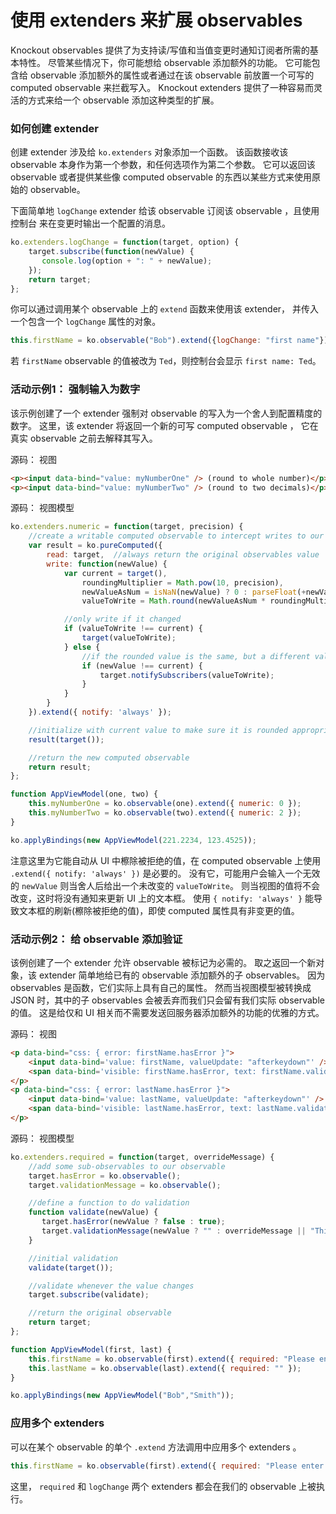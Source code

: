 # 使用 extenders 来扩展 observables

Knockout observables 提供了为支持读/写值和当值变更时通知订阅者所需的基本特性。
尽管某些情况下，你可能想给 observable 添加额外的功能。
它可能包含给 observable 添加额外的属性或者通过在该 observable 前放置一个可写的 computed observable
来拦截写入。 Knockout extenders 提供了一种容易而灵活的方式来给一个 observable 添加这种类型的扩展。

### 如何创建 extender

创建 extender 涉及给 `ko.extenders` 对象添加一个函数。
该函数接收该 observable 本身作为第一个参数，和任何选项作为第二个参数。
它可以返回该 observable 或者提供某些像 computed observable 的东西以某些方式来使用原始的 observable。

下面简单地 `logChange` extender 给该 observable 订阅该 observable ，且使用控制台
来在变更时输出一个配置的消息。

```javascript
ko.extenders.logChange = function(target, option) {
    target.subscribe(function(newValue) {
       console.log(option + ": " + newValue);
    });
    return target;
};
```

你可以通过调用某个 observable 上的 `extend` 函数来使用该 extender，
并传入一个包含一个 `logChange` 属性的对象。

```javascript
this.firstName = ko.observable("Bob").extend({logChange: "first name"});
```

若 `firstName` observable 的值被改为 `Ted`，则控制台会显示 `first name: Ted`。

### 活动示例1： 强制输入为数字

该示例创建了一个 extender 强制对 observable 的写入为一个舍人到配置精度的数字。
这里，该 extender 将返回一个新的可写 computed observable ，
它在真实 observable 之前去解释其写入。

源码： 视图

```html
<p><input data-bind="value: myNumberOne" /> (round to whole number)</p>
<p><input data-bind="value: myNumberTwo" /> (round to two decimals)</p>
```

源码： 视图模型

```javascript
ko.extenders.numeric = function(target, precision) {
    //create a writable computed observable to intercept writes to our observable
    var result = ko.pureComputed({
        read: target,  //always return the original observables value
        write: function(newValue) {
            var current = target(),
                roundingMultiplier = Math.pow(10, precision),
                newValueAsNum = isNaN(newValue) ? 0 : parseFloat(+newValue),
                valueToWrite = Math.round(newValueAsNum * roundingMultiplier) / roundingMultiplier;

            //only write if it changed
            if (valueToWrite !== current) {
                target(valueToWrite);
            } else {
                //if the rounded value is the same, but a different value was written, force a notification for the current field
                if (newValue !== current) {
                    target.notifySubscribers(valueToWrite);
                }
            }
        }
    }).extend({ notify: 'always' });

    //initialize with current value to make sure it is rounded appropriately
    result(target());

    //return the new computed observable
    return result;
};

function AppViewModel(one, two) {
    this.myNumberOne = ko.observable(one).extend({ numeric: 0 });
    this.myNumberTwo = ko.observable(two).extend({ numeric: 2 });
}

ko.applyBindings(new AppViewModel(221.2234, 123.4525));
```

注意这里为它能自动从 UI 中檫除被拒绝的值，在 computed observable 上使用 `.extend({ notify: 'always' })`
是必要的。
没有它，可能用户会输入一个无效的 `newValue` 则当舍人后给出一个未改变的 `valueToWrite`。
则当视图的值将不会改变，这时将没有通知来更新 UI 上的文本框。
使用 `{ notify: 'always' }` 能导致文本框的刷新(檫除被拒绝的值)，即使 computed 属性具有非变更的值。

### 活动示例2： 给 observable 添加验证

该例创建了一个 extender 允许 observable 被标记为必需的。
取之返回一个新对象，该 extender 简单地给已有的 observable 添加额外的子 observables。
因为 observables 是函数，它们实际上具有自己的属性。
然而当视图模型被转换成 JSON 时，其中的子 observables 会被丢弃而我们只会留有我们实际 observable 的值。
这是给仅和 UI 相关而不需要发送回服务器添加额外的功能的优雅的方式。

源码： 视图

```html
<p data-bind="css: { error: firstName.hasError }">
    <input data-bind='value: firstName, valueUpdate: "afterkeydown"' />
    <span data-bind='visible: firstName.hasError, text: firstName.validationMessage'> </span>
</p>
<p data-bind="css: { error: lastName.hasError }">
    <input data-bind='value: lastName, valueUpdate: "afterkeydown"' />
    <span data-bind='visible: lastName.hasError, text: lastName.validationMessage'> </span>
</p>
```

源码： 视图模型

```javascript
ko.extenders.required = function(target, overrideMessage) {
    //add some sub-observables to our observable
    target.hasError = ko.observable();
    target.validationMessage = ko.observable();

    //define a function to do validation
    function validate(newValue) {
       target.hasError(newValue ? false : true);
       target.validationMessage(newValue ? "" : overrideMessage || "This field is required");
    }

    //initial validation
    validate(target());

    //validate whenever the value changes
    target.subscribe(validate);

    //return the original observable
    return target;
};

function AppViewModel(first, last) {
    this.firstName = ko.observable(first).extend({ required: "Please enter a first name" });
    this.lastName = ko.observable(last).extend({ required: "" });
}

ko.applyBindings(new AppViewModel("Bob","Smith"));
```

### 应用多个 extenders

可以在某个 observable 的单个 `.extend` 方法调用中应用多个 extenders 。

```javascript
this.firstName = ko.observable(first).extend({ required: "Please enter a first name", logChange: "first name" });
```

这里， `required` 和 `logChange` 两个 extenders 都会在我们的 observable 上被执行。